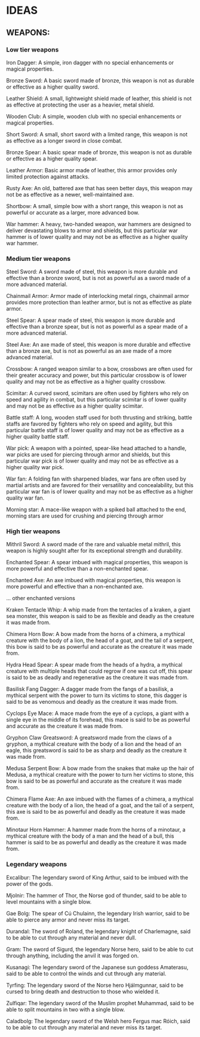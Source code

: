 # IDEAS

## WEAPONS:

### Low tier weapons

Iron Dagger: A simple, iron dagger with no special enhancements or magical properties.

Bronze Sword: A basic sword made of bronze, this weapon is not as durable or effective as a higher quality sword.

Leather Shield: A small, lightweight shield made of leather, this shield is not as effective at protecting the user as a heavier, metal shield.

Wooden Club: A simple, wooden club with no special enhancements or magical properties.

Short Sword: A small, short sword with a limited range, this weapon is not as effective as a longer sword in close combat.

Bronze Spear: A basic spear made of bronze, this weapon is not as durable or effective as a higher quality spear.

Leather Armor: Basic armor made of leather, this armor provides only limited protection against attacks.

Rusty Axe: An old, battered axe that has seen better days, this weapon may not be as effective as a newer, well-maintained axe.

Shortbow: A small, simple bow with a short range, this weapon is not as powerful or accurate as a larger, more advanced bow.

War hammer: A heavy, two-handed weapon, war hammers are designed to deliver devastating blows to armor and shields, but this particular war hammer is of lower quality and may not be as effective as a higher quality war hammer.

### Medium tier weapons

Steel Sword: A sword made of steel, this weapon is more durable and effective than a bronze sword, but is not as powerful as a sword made of a more advanced material.

Chainmail Armor: Armor made of interlocking metal rings, chainmail armor provides more protection than leather armor, but is not as effective as plate armor.

Steel Spear: A spear made of steel, this weapon is more durable and effective than a bronze spear, but is not as powerful as a spear made of a more advanced material.

Steel Axe: An axe made of steel, this weapon is more durable and effective than a bronze axe, but is not as powerful as an axe made of a more advanced material.

Crossbow: A ranged weapon similar to a bow, crossbows are often used for their greater accuracy and power, but this particular crossbow is of lower quality and may not be as effective as a higher quality crossbow.

Scimitar: A curved sword, scimitars are often used by fighters who rely on speed and agility in combat, but this particular scimitar is of lower quality and may not be as effective as a higher quality scimitar.

Battle staff: A long, wooden staff used for both thrusting and striking, battle staffs are favored by fighters who rely on speed and agility, but this particular battle staff is of lower quality and may not be as effective as a higher quality battle staff.

War pick: A weapon with a pointed, spear-like head attached to a handle, war picks are used for piercing through armor and shields, but this particular war pick is of lower quality and may not be as effective as a higher quality war pick.

War fan: A folding fan with sharpened blades, war fans are often used by martial artists and are favored for their versatility and concealability, but this particular war fan is of lower quality and may not be as effective as a higher quality war fan.

Morning star: A mace-like weapon with a spiked ball attached to the end, morning stars are used for crushing and piercing through armor


### High tier weapons

Mithril Sword: A sword made of the rare and valuable metal mithril, this weapon is highly sought after for its exceptional strength and durability.

Enchanted Spear: A spear imbued with magical properties, this weapon is more powerful and effective than a non-enchanted spear.

Enchanted Axe: An axe imbued with magical properties, this weapon is more powerful and effective than a non-enchanted axe.

... other enchanted versions

Kraken Tentacle Whip: A whip made from the tentacles of a kraken, a giant sea monster, this weapon is said to be as flexible and deadly as the creature it was made from.

Chimera Horn Bow: A bow made from the horns of a chimera, a mythical creature with the body of a lion, the head of a goat, and the tail of a serpent, this bow is said to be as powerful and accurate as the creature it was made from.

Hydra Head Spear: A spear made from the heads of a hydra, a mythical creature with multiple heads that could regrow if one was cut off, this spear is said to be as deadly and regenerative as the creature it was made from.

Basilisk Fang Dagger: A dagger made from the fangs of a basilisk, a mythical serpent with the power to turn its victims to stone, this dagger is said to be as venomous and deadly as the creature it was made from.

Cyclops Eye Mace: A mace made from the eye of a cyclops, a giant with a single eye in the middle of its forehead, this mace is said to be as powerful and accurate as the creature it was made from.

Gryphon Claw Greatsword: A greatsword made from the claws of a gryphon, a mythical creature with the body of a lion and the head of an eagle, this greatsword is said to be as sharp and deadly as the creature it was made from.

Medusa Serpent Bow: A bow made from the snakes that make up the hair of Medusa, a mythical creature with the power to turn her victims to stone, this bow is said to be as powerful and accurate as the creature it was made from.

Chimera Flame Axe: An axe imbued with the flames of a chimera, a mythical creature with the body of a lion, the head of a goat, and the tail of a serpent, this axe is said to be as powerful and deadly as the creature it was made from.

Minotaur Horn Hammer: A hammer made from the horns of a minotaur, a mythical creature with the body of a man and the head of a bull, this hammer is said to be as powerful and deadly as the creature it was made from.

### Legendary weapons

Excalibur: The legendary sword of King Arthur, said to be imbued with the power of the gods.

Mjolnir: The hammer of Thor, the Norse god of thunder, said to be able to level mountains with a single blow.

Gae Bolg: The spear of Cú Chulainn, the legendary Irish warrior, said to be able to pierce any armor and never miss its target.

Durandal: The sword of Roland, the legendary knight of Charlemagne, said to be able to cut through any material and never dull.

Gram: The sword of Sigurd, the legendary Norse hero, said to be able to cut through anything, including the anvil it was forged on.

Kusanagi: The legendary sword of the Japanese sun goddess Amaterasu, said to be able to control the winds and cut through any material.

Tyrfing: The legendary sword of the Norse hero Hjálmgunnar, said to be cursed to bring death and destruction to those who wielded it.

Zulfiqar: The legendary sword of the Muslim prophet Muhammad, said to be able to split mountains in two with a single blow.

Caladbolg: The legendary sword of the Welsh hero Fergus mac Róich, said to be able to cut through any material and never miss its target.

